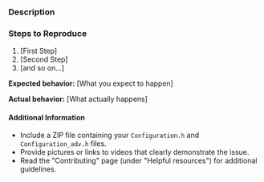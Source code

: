 <!--

Have you read Marlin's Code of Conduct? By filing an Issue, you are expected to comply with it, including treating everyone with respect. Click the "Code of conduct" link in the sidebar under "Helpful resources."

Do you want to ask a question? Are you looking for support? Please don't post here. Instead please use one of the helpful community resources:

- The RepRap.org Marlin Forum at http://forums.reprap.org/list.php?415
- The "Marlin Firmware for 3D Printers" Facebook Group at https://www.facebook.com/groups/3Dtechtalk/
- The "Marlin Firmware" Facebook Group at https://www.facebook.com/groups/1049718498464482/

Before filing an issue be sure to test the 1.1 and/or 2.0 "bugfix" branches to see whether the issue is already addressed.

-->

### Description

<!-- Description of the bug or requested feature -->

### Steps to Reproduce

<!-- If this is a Bug Report, please describe the steps needed to reproduce the issue -->

1. [First Step]
2. [Second Step]
3. [and so on...]

**Expected behavior:** [What you expect to happen]

**Actual behavior:** [What actually happens]

#### Additional Information

* Include a ZIP file containing your `Configuration.h` and `Configuration_adv.h` files.
* Provide pictures or links to videos that clearly demonstrate the issue.
* Read the "Contributing" page (under "Helpful resources") for additional guidelines.

